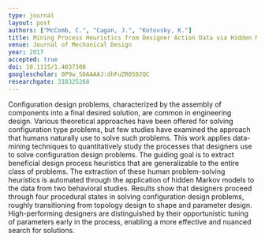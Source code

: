 ```yaml
---
type: journal
layout: post
authors: ["McComb, C.", "Cagan, J.", "Kotovsky, K."]
title: Mining Process Heuristics from Designer Action Data via Hidden Markov Models
venue: Journal of Mechanical Design
year: 2017
accepted: true
doi: 10.1115/1.4037308
googlescholar: 0P9w_S0AAAAJ:dhFuZR0502QC
researchgate: 318325268
---
```

Configuration design problems, characterized by the assembly of components into a final desired solution, are common in engineering design. Various theoretical approaches have been offered for solving configuration type problems, but few studies have examined the approach that humans naturally use to solve such problems. This work applies data-mining techniques to quantitatively study the processes that designers use to solve configuration design problems. The guiding goal is to extract beneficial design process heuristics that are generalizable to the entire class of problems. The extraction of these human problem-solving heuristics is automated through the application of hidden Markov models to the data from two behavioral studies. Results show that designers proceed through four procedural states in solving configuration design problems, roughly transitioning from topology design to shape and parameter design. High-performing designers are distinguished by their opportunistic tuning of parameters early in the process, enabling a more effective and nuanced search for solutions.
